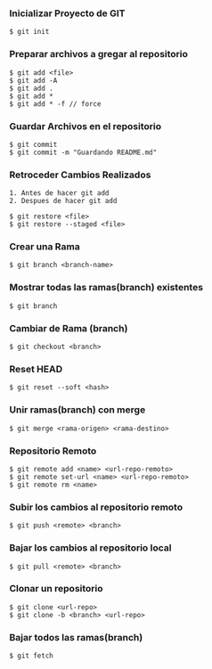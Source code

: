 ### Inicializar Proyecto de GIT 

    $ git init

### Preparar archivos a gregar al repositorio

    $ git add <file>
    $ git add -A
    $ git add .
    $ git add *
    $ git add * -f // force

### Guardar Archivos en el repositorio

    $ git commit
    $ git commit -m "Guardando README.md"


### Retroceder Cambios Realizados
    1. Antes de hacer git add
    2. Despues de hacer git add
    
    $ git restore <file>
    $ git restore --staged <file>

### Crear una Rama

    $ git branch <branch-name>

### Mostrar todas las ramas(branch) existentes

    $ git branch

### Cambiar de Rama (branch)

    $ git checkout <branch>

### Reset HEAD

    $ git reset --soft <hash>

### Unir ramas(branch) con merge

    $ git merge <rama-origen> <rama-destino>

### Repositorio Remoto

    $ git remote add <name> <url-repo-remoto>
    $ git remote set-url <name> <url-repo-remoto>
    $ git remote rm <name>

### Subir los cambios al repositorio remoto

    $ git push <remote> <branch>

### Bajar los cambios al repositorio local

    $ git pull <remote> <branch>


### Clonar un repositorio 

    $ git clone <url-repo>
    $ git clone -b <branch> <url-repo>

### Bajar todos las ramas(branch)

    $ git fetch